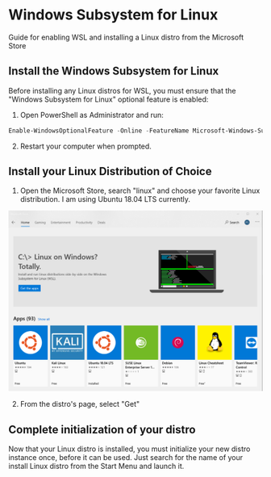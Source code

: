# Windows Subsystem for Linux

Guide for enabling WSL and installing a Linux distro from the Microsoft Store

## Install the Windows Subsystem for Linux

Before installing any Linux distros for WSL, you must ensure that the "Windows Subsystem for Linux" optional feature is enabled:

1. Open PowerShell as Administrator and run:

```PowerShell
Enable-WindowsOptionalFeature -Online -FeatureName Microsoft-Windows-Subsystem-Linux
```

2. Restart your computer when prompted.

## Install your Linux Distribution of Choice

1. Open the Microsoft Store, search "linux" and choose your favorite Linux distribution.  I am using Ubuntu 18.04 LTS currently.

![](images/store.png)

2. From the distro's page, select "Get"

## Complete initialization of your distro
Now that your Linux distro is installed, you must initialize your new distro instance once, before it can be used.  Just search for the name of your install Linux distro from the Start Menu and launch it.
